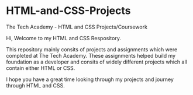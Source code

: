 # HTML-and-CSS-Projects
The Tech Academy - HTML and CSS Projects/Coursework

Hi, Welcome to my HTML and CSS Respository.

This repository mainly consits of projects and assignments which were completed at The Tech Academy.
These assignments helped build my foundation as a developer and consits of widely different projects which all contain either HTML or CSS.

I hope you have a great time looking through my projects and journey through HTML and CSS.
